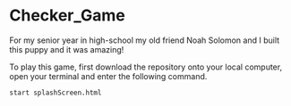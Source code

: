# Checker_Game

For my senior year in high-school my old friend Noah Solomon and I built this puppy and it was amazing!

To play this game, first download the repository onto your local computer, open your terminal and enter the following command.

```start splashScreen.html```

